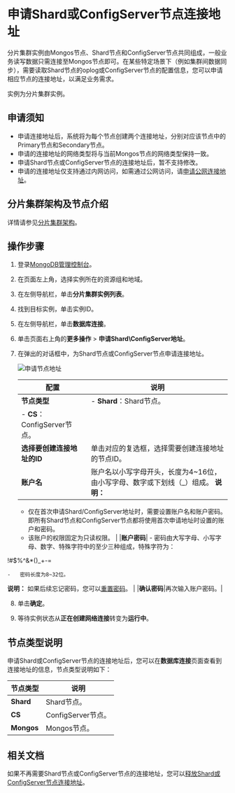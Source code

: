 # 申请Shard或ConfigServer节点连接地址

分片集群实例由Mongos节点、Shard节点和ConfigServer节点共同组成，一般业务读写数据只需连接至Mongos节点即可。在某些特定场景下（例如集群间数据同步），需要读取Shard节点的oplog或ConfigServer节点的配置信息，您可以申请相应节点的连接地址，以满足业务需求。

实例为分片集群实例。

## 申请须知

-   申请连接地址后，系统将为每个节点创建两个连接地址，分别对应该节点中的Primary节点和Secondary节点。
-   申请的连接地址的网络类型将与当前Mongos节点的网络类型保持一致。
-   申请Shard节点或ConfigServer节点的连接地址后，暂不支持修改。
-   申请的连接地址仅支持通过内网访问，如需通过公网访问，请[申请公网连接地址](/cn.zh-CN/分片集群快速入门/申请公网连接地址.md)。

## 分片集群架构及节点介绍

详情请参见[分片集群架构](/cn.zh-CN/产品简介/系统架构/分片集群架构.md)。

## 操作步骤

1.  登录[MongoDB管理控制台](https://mongodb.console.aliyun.com/)。

2.  在页面左上角，选择实例所在的资源组和地域。

3.  在左侧导航栏，单击**分片集群实例列表**。

4.  找到目标实例，单击实例ID。

5.  在左侧导航栏，单击**数据库连接**。

6.  单击页面右上角的**更多操作** \> **申请Shard\\ConfigServer地址**。

7.  在弹出的对话框中，为Shard节点或ConfigServer节点申请连接地址。

    ![申请节点地址](https://static-aliyun-doc.oss-cn-hangzhou.aliyuncs.com/assets/img/zh-CN/2646819951/p58471.png)

    |配置|说明|
    |--|--|
    |**节点类型**|    -   **Shard**：Shard节点。
    -   **CS**：ConfigServer节点。 |
    |**选择要创建连接地址的ID**|单击对应的复选框，选择需要创建连接地址的节点ID。|
    |**账户名**|账户名以小写字母开头，长度为4~16位，由小写字母、数字或下划线（\_）组成。 **说明：**

    -   仅在首次申请Shard/ConfigServer地址时，需要设置账户名和账户密码。即所有Shard节点和ConfigServer节点都将使用首次申请地址时设置的账户和密码。
    -   该账户的权限固定为只读权限。 |
    |**账户密码**|    -   密码由大写字母、小写字母、数字、特殊字符中的至少三种组成，特殊字符为：

!\#$%^&\*\(\)\_+-=

    -   密码长度为8~32位。
**说明：** 如果后续忘记密码，您可以[重置密码](/cn.zh-CN/用户指南/账号管理/重置密码.md)。 |
    |**确认密码**|再次输入账户密码。|

8.  单击**确定**。

9.  等待实例状态从**正在创建网络连接**转变为**运行中**。


## 节点类型说明

申请Shard或ConfigServer节点的连接地址后，您可以在**数据库连接**页面查看到连接地址的信息，节点类型说明如下：

|节点类型|说明|
|----|--|
|**Shard**|Shard节点。|
|**CS**|ConfigServer节点。|
|**Mongos**|Mongos节点。|

## 相关文档

如果不再需要Shard节点或ConfigServer节点的连接地址，您可以[释放Shard或ConfigServer节点连接地址](/cn.zh-CN/用户指南/管理网络连接/Shard或Configserver连接地址/释放Shard或ConfigServer节点连接地址.md)。

